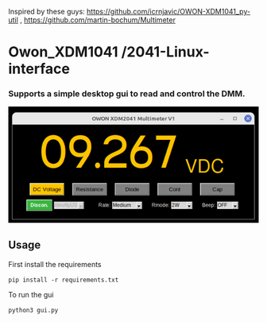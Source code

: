 Inspired by these guys:
https://github.com/icrnjavic/OWON-XDM1041_py-util , 
https://github.com/martin-bochum/Multimeter



# Owon_XDM1041 /2041-Linux-interface
### Supports a simple desktop gui to read and control the DMM.</br>
![GUI](GUI.png)



## Usage </br>
First install the requirements
```shell
pip install -r requirements.txt
```

To run the gui
```shell
python3 gui.py
```

